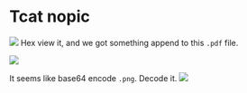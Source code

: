 # **Tcat nopic**
![](https://i.imgur.com/g0QLQUB.png)
Hex view it, and we got something append to this `.pdf` file.

![](https://i.imgur.com/aBfBEXh.png)

It seems like base64 encode `.png`. Decode it.
![](https://i.imgur.com/LHlWq8X.png)
